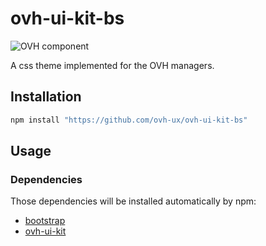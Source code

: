 # ovh-ui-kit-bs

![OVH component](https://user-images.githubusercontent.com/3379410/27423240-3f944bc4-5731-11e7-87bb-3ff603aff8a7.png)

A css theme implemented for the OVH managers.

## Installation

```bash
npm install "https://github.com/ovh-ux/ovh-ui-kit-bs"
```

## Usage

### Dependencies

Those dependencies will be installed automatically by npm:

- [bootstrap](https://github.com/twbs/bootstrap)
- [ovh-ui-kit](https://github.com/ovh-ux/ovh-ui-kit)
